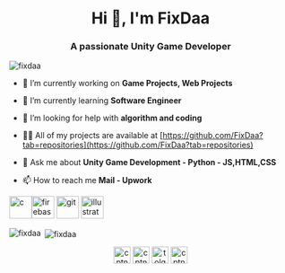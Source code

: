 <h1 align="center">Hi 👋, I'm FixDaa</h1>
<h3 align="center">A passionate Unity Game Developer</h3>

<p align="left"> <img src="https://komarev.com/ghpvc/?username=fixdaa" alt="fixdaa" /> </p>

- 🔭 I’m currently working on **Game Projects, Web Projects**

- 🌱 I’m currently learning **Software Engineer**

- 🤝 I’m looking for help with **algorithm and coding**

- 👨‍💻 All of my projects are available at [https://github.com/FixDaa?tab=repositories](https://github.com/FixDaa?tab=repositories)

- 💬 Ask me about **Unity Game Development - Python - JS,HTML,CSS**

- 📫 How to reach me **Mail - Upwork**


<p align="left"><img src="https://img.icons8.com/ios-filled/50/000000/unity.png" alt="c" width="40" height="40"/><img   <img src="https://coryrylan.com/assets/images/posts/types/firebase-800x800.png" alt="firebase" width="40" height="40"/> <img src="https://www.vectorlogo.zone/logos/git-scm/git-scm-icon.svg" alt="git" width="40" height="40"/> <img  <img src="https://www.vectorlogo.zone/logos/adobe_illustrator/adobe_illustrator-icon.svg" alt="illustrator" width="40" height="40"/></p>

<p><img align="left" src="https://github-readme-stats.vercel.app/api/top-langs/?username=fixdaa&layout=compact&hide=html" alt="fixdaa" /></p>

<p>&nbsp;<img align="center" src="https://github-readme-stats.vercel.app/api?username=fixdaa&show_icons=true" alt="fixdaa" /></p>

<p align="center">
<a href="https://dev.to/" target="blank"><img align="center" src="https://cdn.jsdelivr.net/npm/simple-icons@3.0.1/icons/dev-dot-to.svg" alt="cptnaed" height="30" width="30" /></a>
<a href="https://twitter.com/" target="blank"><img align="center" src="https://cdn.jsdelivr.net/npm/simple-icons@3.0.1/icons/twitter.svg" alt="cptnaed" height="30" width="30" /></a>
<a href="https://linkedin.com/feed" target="blank"><img align="center" src="https://cdn.jsdelivr.net/npm/simple-icons@3.0.1/icons/linkedin.svg" alt="tolga" height="30" width="30" /></a>
<a href="https://www.youtube.com/" target="blank"><img align="center" src="https://cdn.jsdelivr.net/npm/simple-icons@3.0.1/icons/youtube.svg" alt="cptnaed" height="30" width="30" /></a>

